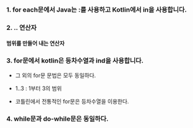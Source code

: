 ### 1. for each문에서 Java는 :를 사용하고 Kotlin에서 in을 사용합니다.

### 2. .. 연산자
#### 범위를 만들어 내는 연산자

### 3. for문에서 kotlin은 등차수열과 ind을 사용합니다.
- 그 외의 for문 문법은 모두 동일하다.

- 1..3 : 1부터 3의 범위

- 코틀린에서 전통적인 for문은 등차수열을 이용한다.


### 4. while문과 do-while문은 동일하다.